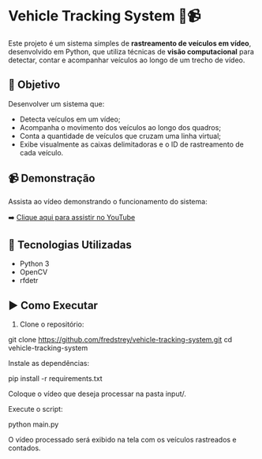# Vehicle Tracking System 🚗📹

Este projeto é um sistema simples de **rastreamento de veículos em vídeo**, desenvolvido em Python, que utiliza técnicas de **visão computacional** para detectar, contar e acompanhar veículos ao longo de um trecho de vídeo.

## 🎯 Objetivo

Desenvolver um sistema que:

- Detecta veículos em um vídeo;
- Acompanha o movimento dos veículos ao longo dos quadros;
- Conta a quantidade de veículos que cruzam uma linha virtual;
- Exibe visualmente as caixas delimitadoras e o ID de rastreamento de cada veículo.

## 📹 Demonstração

Assista ao vídeo demonstrando o funcionamento do sistema:

➡️ [Clique aqui para assistir no YouTube](https://www.youtube.com/watch?v=EperFa-XS4w)

## 🧠 Tecnologias Utilizadas

- Python 3
- OpenCV
- rfdetr 



## ▶️ Como Executar

1. Clone o repositório:

git clone https://github.com/fredstrey/vehicle-tracking-system.git
cd vehicle-tracking-system

Instale as dependências:

pip install -r requirements.txt

Coloque o vídeo que deseja processar na pasta input/.

Execute o script:

python main.py

O vídeo processado será exibido na tela com os veículos rastreados e contados.
